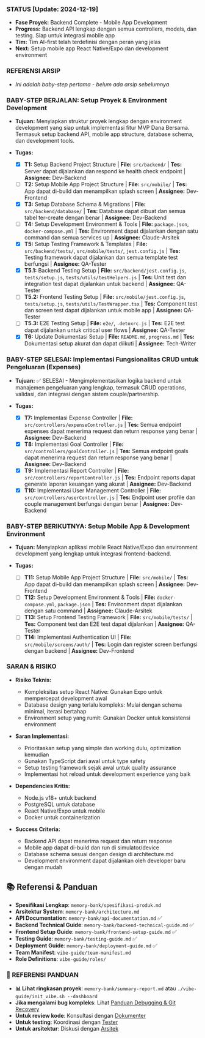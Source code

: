 ### STATUS [Update: 2024-12-19]
- **Fase Proyek:** Backend Complete - Mobile App Development
- **Progress:** Backend API lengkap dengan semua controllers, models, dan testing. Siap untuk integrasi mobile app
- **Tim:** Tim AI-first telah terdefinisi dengan peran yang jelas
- **Next:** Setup mobile app React Native/Expo dan development environment

### REFERENSI ARSIP
- *Ini adalah baby-step pertama - belum ada arsip sebelumnya*

### BABY-STEP BERJALAN: Setup Proyek & Environment Development
- **Tujuan:** Menyiapkan struktur proyek lengkap dengan environment development yang siap untuk implementasi fitur MVP Dana Bersama. Termasuk setup backend API, mobile app structure, database schema, dan development tools.

- **Tugas:**
    - [x] **T1:** Setup Backend Project Structure | **File:** `src/backend/` | **Tes:** Server dapat dijalankan dan respond ke health check endpoint | **Assignee:** Dev-Backend
    - [ ] **T2:** Setup Mobile App Project Structure | **File:** `src/mobile/` | **Tes:** App dapat di-build dan menampilkan splash screen | **Assignee:** Dev-Frontend
    - [x] **T3:** Setup Database Schema & Migrations | **File:** `src/backend/database/` | **Tes:** Database dapat dibuat dan semua tabel ter-create dengan benar | **Assignee:** Dev-Backend
    - [ ] **T4:** Setup Development Environment & Tools | **File:** `package.json`, `docker-compose.yml` | **Tes:** Environment dapat dijalankan dengan satu command dan semua services up | **Assignee:** Claude-Arsitek
    - [x] **T5:** Setup Testing Framework & Templates | **File:** `src/backend/tests/`, `src/mobile/tests/`, `jest.config.js` | **Tes:** Testing framework dapat dijalankan dan semua template test berfungsi | **Assignee:** QA-Tester
     - [x] **T5.1:** Backend Testing Setup | **File:** `src/backend/jest.config.js`, `tests/setup.js`, `tests/utils/testHelpers.js` | **Tes:** Unit test dan integration test dapat dijalankan untuk backend | **Assignee:** QA-Tester
     - [ ] **T5.2:** Frontend Testing Setup | **File:** `src/mobile/jest.config.js`, `tests/setup.js`, `tests/utils/TestWrapper.tsx` | **Tes:** Component test dan screen test dapat dijalankan untuk mobile app | **Assignee:** QA-Tester
     - [ ] **T5.3:** E2E Testing Setup | **File:** `e2e/`, `.detoxrc.js` | **Tes:** E2E test dapat dijalankan untuk critical user flows | **Assignee:** QA-Tester
     - [x] **T6:** Update Dokumentasi Setup | **File:** `README.md`, `progress.md` | **Tes:** Dokumentasi setup akurat dan dapat diikuti | **Assignee:** Tech-Writer

### BABY-STEP SELESAI: Implementasi Fungsionalitas CRUD untuk Pengeluaran (Expenses)
- **Tujuan:** ✅ SELESAI - Mengimplementasikan logika backend untuk manajemen pengeluaran yang lengkap, termasuk CRUD operations, validasi, dan integrasi dengan sistem couple/partnership.

- **Tugas:**
    - [x] **T7:** Implementasi Expense Controller | **File:** `src/controllers/expenseController.js` | **Tes:** Semua endpoint expenses dapat menerima request dan return response yang benar | **Assignee:** Dev-Backend
    - [x] **T8:** Implementasi Goal Controller | **File:** `src/controllers/goalController.js` | **Tes:** Semua endpoint goals dapat menerima request dan return response yang benar | **Assignee:** Dev-Backend
    - [x] **T9:** Implementasi Report Controller | **File:** `src/controllers/reportController.js` | **Tes:** Endpoint reports dapat generate laporan keuangan yang akurat | **Assignee:** Dev-Backend
    - [x] **T10:** Implementasi User Management Controller | **File:** `src/controllers/userController.js` | **Tes:** Endpoint user profile dan couple management berfungsi dengan benar | **Assignee:** Dev-Backend

### BABY-STEP BERIKUTNYA: Setup Mobile App & Development Environment
- **Tujuan:** Menyiapkan aplikasi mobile React Native/Expo dan environment development yang lengkap untuk integrasi frontend-backend.

- **Tugas:**
    - [ ] **T11:** Setup Mobile App Project Structure | **File:** `src/mobile/` | **Tes:** App dapat di-build dan menampilkan splash screen | **Assignee:** Dev-Frontend
    - [ ] **T12:** Setup Development Environment & Tools | **File:** `docker-compose.yml`, `package.json` | **Tes:** Environment dapat dijalankan dengan satu command | **Assignee:** Claude-Arsitek
    - [ ] **T13:** Setup Frontend Testing Framework | **File:** `src/mobile/tests/` | **Tes:** Component test dan E2E test dapat dijalankan | **Assignee:** QA-Tester
    - [ ] **T14:** Implementasi Authentication UI | **File:** `src/mobile/screens/auth/` | **Tes:** Login dan register screen berfungsi dengan backend | **Assignee:** Dev-Frontend

### SARAN & RISIKO
- **Risiko Teknis:**
  - Kompleksitas setup React Native: Gunakan Expo untuk mempercepat development awal
  - Database design yang terlalu kompleks: Mulai dengan schema minimal, iterasi bertahap
  - Environment setup yang rumit: Gunakan Docker untuk konsistensi environment

- **Saran Implementasi:**
  - Prioritaskan setup yang simple dan working dulu, optimization kemudian
  - Gunakan TypeScript dari awal untuk type safety
  - Setup testing framework sejak awal untuk quality assurance
  - Implementasi hot reload untuk development experience yang baik

- **Dependencies Kritis:**
  - Node.js v18+ untuk backend
  - PostgreSQL untuk database
  - React Native/Expo untuk mobile
  - Docker untuk containerization

- **Success Criteria:**
  - Backend API dapat menerima request dan return response
  - Mobile app dapat di-build dan run di simulator/device
  - Database schema sesuai dengan design di architecture.md
  - Development environment dapat dijalankan oleh developer baru dengan mudah

## 📚 **Referensi & Panduan**
- **Spesifikasi Lengkap**: `memory-bank/spesifikasi-produk.md`
- **Arsitektur System**: `memory-bank/architecture.md`
- **API Documentation**: `memory-bank/api-documentation.md` ✅
- **Backend Technical Guide**: `memory-bank/backend-technical-guide.md` ✅
- **Frontend Setup Guide**: `memory-bank/frontend-setup-guide.md` ✅
- **Testing Guide**: `memory-bank/testing-guide.md` ✅
- **Deployment Guide**: `memory-bank/deployment-guide.md` ✅
- **Team Manifest**: `vibe-guide/team-manifest.md`
- **Role Definitions**: `vibe-guide/roles/`

### 🔗 REFERENSI PANDUAN
- **📊 Lihat ringkasan proyek**: `memory-bank/summary-report.md` atau `./vibe-guide/init_vibe.sh --dashboard`
- **Jika mengalami bug kompleks**: Lihat [Panduan Debugging & Git Recovery](./DEBUGGING_GIT.md)
- **Untuk review kode**: Konsultasi dengan [Dokumenter](./roles/dokumenter.md)
- **Untuk testing**: Koordinasi dengan [Tester](./roles/tester.md)
- **Untuk arsitektur**: Diskusi dengan [Arsitek](./roles/arsitek.md)
